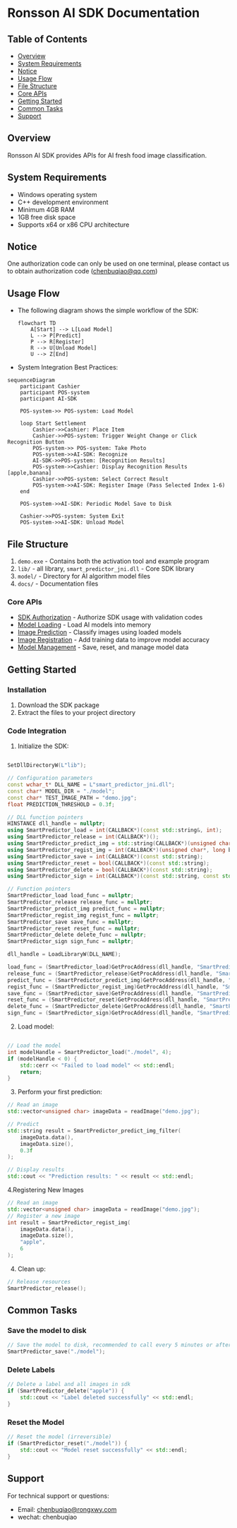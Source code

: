 # Ronsson AI SDK Documentation

## Table of Contents

- [Overview](#overview)
- [System Requirements](#system-requirements)
- [Notice](#notice)
- [Usage Flow](#usage-flow)
- [File Structure](#file-structure)
- [Core APIs](#core-apis)
- [Getting Started](#getting-started)
- [Common Tasks](#common-tasks)
- [Support](#support)

## Overview

Ronsson AI SDK provides APIs for AI fresh food image classification.

## System Requirements

- Windows operating system
- C++ development environment
- Minimum 4GB RAM
- 1GB free disk space
- Supports x64 or x86 CPU architecture

## Notice

One authorization code can only be used on one terminal, please contact us to obtain authorization code (chenbuqiao@qq.com)


## Usage Flow

- The following diagram shows the simple workflow of the SDK:

    ```mermaid
    flowchart TD
        A[Start] --> L[Load Model]
        L --> P[Predict]
        P --> R[Register]
        R --> U[Unload Model]
        U --> Z[End]
    ```

- System Integration Best Practices:

```mermaid
sequenceDiagram
    participant Cashier
    participant POS-system
    participant AI-SDK

    POS-system->> POS-system: Load Model

    loop Start Settlement
        Cashier->>Cashier: Place Item
        Cashier->>POS-system: Trigger Weight Change or Click Recognition Button
        POS-system->> POS-system: Take Photo 
        POS-system->>AI-SDK: Recognize
        AI-SDK->>POS-system: [Recognition Results]
        POS-system->>Cashier: Display Recognition Results [apple,banana]
        Cashier->>POS-system: Select Correct Result
        POS-system->>AI-SDK: Register Image (Pass Selected Index 1-6)
    end

    POS-system->>AI-SDK: Periodic Model Save to Disk

    Cashier->>POS-system: System Exit
    POS-system->>AI-SDK: Unload Model
```


## File Structure

1. `demo.exe` - Contains both the activation tool and example program
2. `lib/` - all library, `smart_predictor_jni.dll` - Core SDK library
3. `model/` - Directory for AI algorithm model files
4. `docs/` - Documentation files


### Core APIs
- [SDK Authorization](apis/authorization.md) - Authorize SDK usage with validation codes
- [Model Loading](apis/model_load.md) - Load AI models into memory
- [Image Prediction](apis/prediction.md) - Classify images using loaded models
- [Image Registration](apis/registration.md) - Add training data to improve model accuracy
- [Model Management](apis/model_management.md) - Save, reset, and manage model data


## Getting Started

### Installation

1. Download the SDK package
2. Extract the files to your project directory


### Code Integration

1. Initialize the SDK:
```cpp

SetDllDirectoryW(L"lib");

// Configuration parameters
const wchar_t* DLL_NAME = L"smart_predictor_jni.dll";
const char* MODEL_DIR = "./model";
const char* TEST_IMAGE_PATH = "demo.jpg";
float PREDICTION_THRESHOLD = 0.3f;

// DLL function pointers
HINSTANCE dll_handle = nullptr;
using SmartPredictor_load = int(CALLBACK*)(const std::string&, int);
using SmartPredictor_release = int(CALLBACK*)();
using SmartPredictor_predict_img = std::string(CALLBACK*)(unsigned char*, long, float);
using SmartPredictor_regist_img = int(CALLBACK*)(unsigned char*, long byte_size, std::string label, int pos);
using SmartPredictor_save = int(CALLBACK*)(const std::string);
using SmartPredictor_reset = bool(CALLBACK*)(const std::string);
using SmartPredictor_delete = bool(CALLBACK*)(const std::string);
using SmartPredictor_sign = int(CALLBACK*)(const std::string, const std::string);

// Function pointers
SmartPredictor_load load_func = nullptr;
SmartPredictor_release release_func = nullptr;
SmartPredictor_predict_img predict_func = nullptr;
SmartPredictor_regist_img regist_func = nullptr;
SmartPredictor_save save_func = nullptr;
SmartPredictor_reset reset_func = nullptr;
SmartPredictor_delete delete_func = nullptr;
SmartPredictor_sign sign_func = nullptr;

dll_handle = LoadLibraryW(DLL_NAME);

load_func = (SmartPredictor_load)GetProcAddress(dll_handle, "SmartPredictor_load");
release_func = (SmartPredictor_release)GetProcAddress(dll_handle, "SmartPredictor_release");
predict_func = (SmartPredictor_predict_img)GetProcAddress(dll_handle, "SmartPredictor_predict_img_filter");
regist_func = (SmartPredictor_regist_img)GetProcAddress(dll_handle, "SmartPredictor_regist_img");
save_func = (SmartPredictor_save)GetProcAddress(dll_handle, "SmartPredictor_save");
reset_func = (SmartPredictor_reset)GetProcAddress(dll_handle, "SmartPredictor_reset");
delete_func = (SmartPredictor_delete)GetProcAddress(dll_handle, "SmartPredictor_delete");
sign_func = (SmartPredictor_sign)GetProcAddress(dll_handle, "SmartPredictor_sign");

```

2. Load model:
```cpp

// Load the model
int modelHandle = SmartPredictor_load("./model", 4);
if (modelHandle < 0) {
    std::cerr << "Failed to load model" << std::endl;
    return;
}
```

3. Perform your first prediction:
```cpp
// Read an image
std::vector<unsigned char> imageData = readImage("demo.jpg");

// Predict
std::string result = SmartPredictor_predict_img_filter(
    imageData.data(),
    imageData.size(),
    0.3f
);

// Display results
std::cout << "Prediction results: " << result << std::endl;
```

4.Registering New Images

```cpp
// Read an image
std::vector<unsigned char> imageData = readImage("demo.jpg");
// Register a new image
int result = SmartPredictor_regist_img(
    imageData.data(),
    imageData.size(),
    "apple",
    6
);
```

4. Clean up:
```cpp
// Release resources
SmartPredictor_release();
```

## Common Tasks

### Save the model to disk
```cpp
// Save the model to disk, recommended to call every 5 minutes or after accumulating 30 registered images
SmartPredictor_save("./model");
```

### Delete Labels

```cpp
// Delete a label and all images in sdk
if (SmartPredictor_delete("apple")) {
    std::cout << "Label deleted successfully" << std::endl;
}
```

### Reset the Model

```cpp
// Reset the model (irreversible)
if (SmartPredictor_reset("./model")) {
    std::cout << "Model reset successfully" << std::endl;
}
```

## Support

For technical support or questions:
- Email: chenbuqiao@rongxwy.com
- wechat: chenbuqiao 